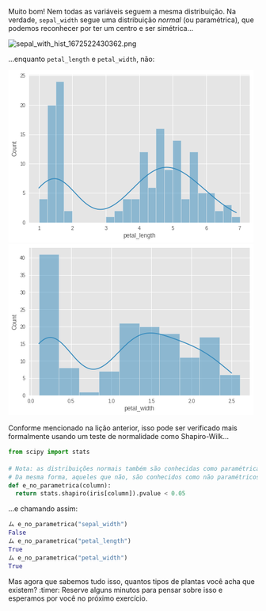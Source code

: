Muito bom! Nem todas as variáveis seguem a mesma distribuição. Na verdade, `sepal_width` segue uma distribuição _normal_ (ou paramétrica), que podemos reconhecer por ter um centro e ser simétrica...

<img src="https://raw.githubusercontent.com/MumukiProject/mumuki-guide- python3-clustering/master/assets/sepal_with_hist_1672522430362.png" alt="sepal_with_hist_1672522430362.png" width="auto" height="auto">

...enquanto `petal_length` e `petal_width`, não:

<img src="https://raw.githubusercontent.com/MumukiProject/mumuki-guia-python3-clustering/master/assets/petal_length_hist_1672522445222.png" alt="petal_length_hist_1672522445222.png" width="auto" height="auto">

<img src= " https://raw.githubusercontent.com/MumukiProject/mumuki-guia-python3-clustering/master/assets/petal_width_hist_1672522456715.png" alt="petal_width_hist_1672522456715.png" width="auto" height="auto">

Conforme mencionado na lição anterior, isso pode ser verificado mais formalmente usando um teste de normalidade como Shapiro-Wilk...

```python
from scipy import stats

# Nota: as distribuições normais também são conhecidas como paramétricas.
# Da mesma forma, aqueles que não, são conhecidos como não paramétricos
def e_no_parametrica(column):
  return stats.shapiro(iris[column]).pvalue < 0.05
```
...e chamando assim:

``` python
ム e_no_parametrica("sepal_width")
False
ム e_no_parametrica("petal_length")
True
ム e_no_parametrica("petal_width")
True
```

Mas agora que sabemos tudo isso, quantos tipos de plantas você acha que existem? :timer: Reserve alguns minutos para pensar sobre isso e esperamos por você no próximo exercício.
